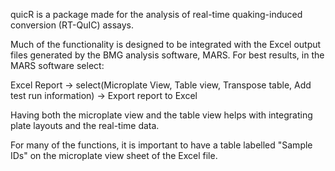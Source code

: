 quicR is a package made for the analysis of real-time quaking-induced conversion (RT-QuIC) assays.

Much of the functionality is designed to be integrated with the Excel output files generated by the BMG analysis software, MARS.
For best results, in the MARS software select:

Excel Report -> select(Microplate View, Table view, Transpose table, Add test run information) -> Export report to Excel

Having both the microplate view and the table view helps with integrating plate layouts and the real-time data.

For many of the functions, it is important to have a table labelled "Sample IDs" on the microplate view sheet of the Excel file.

